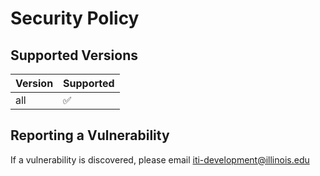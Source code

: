 # Security Policy

## Supported Versions

| Version | Supported          |
| ------- | ------------------ |
| all   | :white_check_mark: |

## Reporting a Vulnerability

If a vulnerability is discovered, please email iti-development@illinois.edu
